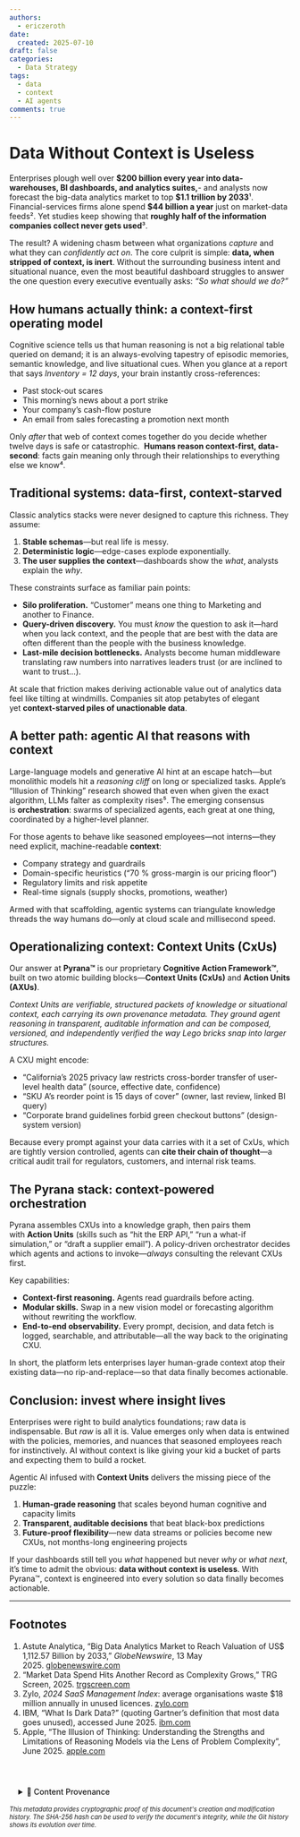 ```yaml
---
authors:
  - ericzeroth
date:
  created: 2025-07-10
draft: false
categories:
  - Data Strategy
tags:
  - data
  - context
  - AI agents
comments: true
---
```

# Data Without Context is Useless

Enterprises plough well over **\$200 billion every year into data-warehouses, BI dashboards, and analytics suites,**- and analysts now forecast the big-data analytics market to top **\$1.1 trillion by 2033**¹. Financial-services firms alone spend **\$44 billion a year** just on market-data feeds². Yet studies keep showing that **roughly half of the information companies collect never gets used**³.

<!-- more -->

The result? A widening chasm between what organizations *capture* and what they can *confidently act on*. The core culprit is simple: **data, when stripped of context, is inert**. Without the surrounding business intent and situational nuance, even the most beautiful dashboard struggles to answer the one question every executive eventually asks: *“So what should we do?”*

## How humans actually think: a context-first operating model

Cognitive science tells us that human reasoning is not a big relational table queried on demand; it is an always-evolving tapestry of episodic memories, semantic knowledge, and live situational cues. When you glance at a report that says *Inventory \= 12 days*, your brain instantly cross-references:

* Past stock-out scares  
* This morning’s news about a port strike  
* Your company’s cash-flow posture  
* An email from sales forecasting a promotion next month

Only *after* that web of context comes together do you decide whether twelve days is safe or catastrophic.  **Humans reason context-first, data-second**: facts gain meaning only through their relationships to everything else we know⁴.

## Traditional systems: data-first, context-starved

Classic analytics stacks were never designed to capture this richness. They assume:

1. **Stable schemas**—but real life is messy.  
2. **Deterministic logic**—edge-cases explode exponentially.  
3. **The user supplies the context**—dashboards show the *what*, analysts explain the *why*.

These constraints surface as familiar pain points:

* **Silo proliferation.** “Customer” means one thing to Marketing and another to Finance.  
* **Query-driven discovery.** You must *know* the question to ask it—hard when you lack context, and the people that are best with the data are often different than the people with the business knowledge.   
* **Last-mile decision bottlenecks.** Analysts become human middleware translating raw numbers into narratives leaders trust (or are inclined to want to trust…).

At scale that friction makes deriving actionable value out of analytics data feel like tilting at windmills. Companies sit atop petabytes of elegant yet **context-starved piles of unactionable data**.

## A better path: agentic AI that reasons with context

Large-language models and generative AI hint at an escape hatch—but monolithic models hit a *reasoning cliff* on long or specialized tasks. Apple’s “Illusion of Thinking” research showed that even when given the exact algorithm, LLMs falter as complexity rises⁵. The emerging consensus is **orchestration**: swarms of specialized agents, each great at one thing, coordinated by a higher-level planner.

For those agents to behave like seasoned employees—not interns—they need explicit, machine-readable **context**:

* Company strategy and guardrails  
* Domain-specific heuristics (“70 % gross-margin is our pricing floor”)  
* Regulatory limits and risk appetite  
* Real-time signals (supply shocks, promotions, weather)

Armed with that scaffolding, agentic systems can triangulate knowledge threads the way humans do—only at cloud scale and millisecond speed.

## Operationalizing context: Context Units (CxUs)

Our answer at **Pyrana™** is our proprietary **Cognitive Action Framework™**, built on two atomic building blocks—**Context Units (CxUs)** and **Action Units (AXUs)**.

*Context Units are verifiable, structured packets of knowledge or situational context, each carrying its own provenance metadata. They ground agent reasoning in transparent, auditable information and can be composed, versioned, and independently verified the way Lego bricks snap into larger structures.*

A CXU might encode:

* “California’s 2025 privacy law restricts cross-border transfer of user-level health data” (source, effective date, confidence)  
* “SKU A’s reorder point is 15 days of cover” (owner, last review, linked BI query)  
* “Corporate brand guidelines forbid green checkout buttons” (design-system version)

Because every prompt against your data carries with it a set of CxUs, which are tightly version controlled, agents can **cite their chain of thought**—a critical audit trail for regulators, customers, and internal risk teams.

## The Pyrana stack: context-powered orchestration

Pyrana assembles CXUs into a knowledge graph, then pairs them with **Action Units** (skills such as “hit the ERP API,” “run a what-if simulation,” or “draft a supplier email”). A policy-driven orchestrator decides which agents and actions to invoke—*always* consulting the relevant CXUs first.

Key capabilities:

* **Context-first reasoning.** Agents read guardrails before acting.  
* **Modular skills.** Swap in a new vision model or forecasting algorithm without rewriting the workflow.  
* **End-to-end observability.** Every prompt, decision, and data fetch is logged, searchable, and attributable—all the way back to the originating CXU.

In short, the platform lets enterprises layer human-grade context atop their existing data—no rip-and-replace—so that data finally becomes actionable.

## Conclusion: invest where insight lives

Enterprises were right to build analytics foundations; raw data is indispensable. But *raw* is all it is. Value emerges only when data is entwined with the policies, memories, and nuances that seasoned employees reach for instinctively. AI without context is like giving your kid a bucket of parts and expecting them to build a rocket.

Agentic AI infused with **Context Units** delivers the missing piece of the puzzle:

1. **Human-grade reasoning** that scales beyond human cognitive and capacity limits  
2. **Transparent, auditable decisions** that beat black-box predictions  
3. **Future-proof flexibility**—new data streams or policies become new CXUs, not months-long engineering projects

If your dashboards still tell you *what* happened but never *why* or *what next*, it’s time to admit the obvious: **data without context is useless**. With Pyrana™, context is engineered into every solution so data finally becomes actionable.

---

## Footnotes

1. Astute Analytica, “Big Data Analytics Market to Reach Valuation of US\$ 1,112.57 Billion by 2033,” *GlobeNewswire*, 13 May 2025. [globenewswire.com](https://www.globenewswire.com/news-release/2025/05/13/3080277/0/en/Big-Data-Analytics-Market-to-Reach-Valuation-of-US-1-112-57-Billion-by-2033-Astute-Analytica.html?utm_source=chatgpt.com)  
2. “Market Data Spend Hits Another Record as Complexity Grows,” TRG Screen, 2025. [trgscreen.com](https://www.trgscreen.com/market-data-spend-hits-another-record-as-complexity-grows?utm_source=chatgpt.com)  
3. Zylo, *2024 SaaS Management Index*: average organisations waste \$18 million annually in unused licences. [zylo.com](https://zylo.com/news/2024-saas-management-index/?utm_source=chatgpt.com)  
4. IBM, “What Is Dark Data?” (quoting Gartner’s definition that most data goes unused), accessed June 2025. [ibm.com](https://www.ibm.com/think/topics/dark-data?utm_source=chatgpt.com)  
5. Apple, “The Illusion of Thinking: Understanding the Strengths and Limitations of Reasoning Models via the Lens of Problem Complexity”, June 2025\. [apple.com](https://machinelearning.apple.com/research/illusion-of-thinking)

<!-- BLOG_GIT_METADATA START -->

<div class="blog-git-metadata" style="margin-top: 2rem; padding-top: 1rem; border-top: 1px solid var(--md-default-fg-color--lightest);">
  <details style="background: var(--md-code-bg-color); padding: 0.5rem 1rem; border-radius: 0.2rem;">
    <summary style="cursor: pointer; font-weight: 500; color: var(--md-default-fg-color--light);">
      📝 Content Provenance
    </summary>
    <div style="margin-top: 1rem; font-size: 0.9em;">
      <p style="margin: 0.5rem 0;"><strong>Created:</strong> 2025-07-23</p>
      <p style="margin: 0.5rem 0;"><strong>Last Modified:</strong> 2025-07-23</p>
      <p style="margin: 0.5rem 0;"><strong>Total Revisions:</strong> 1</p>
      <p style="margin: 0.5rem 0;"><strong>File SHA-256:</strong> <code style="font-size: 0.85em;">d47911ff771f674f...</code></p>
      
      <div style="margin-top: 1rem;">
        <p style="margin: 0.5rem 0; font-weight: 500;">Recent Changes:</p>
        <table style="width: 100%; font-size: 0.85em; margin-top: 0.5rem;">
          <thead>
            <tr style="border-bottom: 1px solid var(--md-default-fg-color--lightest);">
              <th style="text-align: left; padding: 0.25rem;">Date</th>
              <th style="text-align: left; padding: 0.25rem;">Author</th>
              <th style="text-align: left; padding: 0.25rem;">Change</th>
            </tr>
          </thead>
          <tbody>
            <tr>
              <td style="padding: 0.25rem;">2025-07-23</td>
              <td style="padding: 0.25rem;">James Canterbury</td>
              <td style="padding: 0.25rem;">Added CxU posts and custom Admonitions</td>
            </tr>
          </tbody>
        </table>
      </div>
      
      <p style="margin-top: 1rem; margin-bottom: 0;">
        <a href="https://github.com/zeroth-tech/blogs/blob/b9419ce5299242a41df9572414a7e2e6dd8eecf8/docs/posts/Data_Without_Context_is_Useless.docx.md" target="_blank" style="color: var(--md-primary-fg-color); text-decoration: none;">
          View Full History on GitHub →
        </a>
      </p>
    </div>
  </details>
  
  <div style="margin-top: 0.5rem; font-size: 0.8em; color: var(--md-default-fg-color--lighter);">
    <p style="margin: 0;">
      <em>This metadata provides cryptographic proof of this document's creation and modification history. 
      The SHA-256 hash can be used to verify the document's integrity, while the Git history shows its evolution over time.</em>
    </p>
  </div>
</div>

<!-- BLOG_GIT_METADATA END -->

